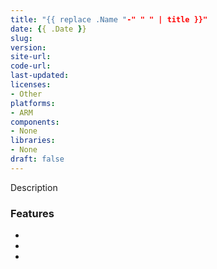 ```yaml
---
title: "{{ replace .Name "-" " " | title }}"
date: {{ .Date }}
slug: 
version: 
site-url:
code-url:
last-updated:
licenses: 
- Other
platforms:
- ARM
components:
- None
libraries:
- None
draft: false
---
```


Description

<!--more-->

### Features
- 
- 
-
